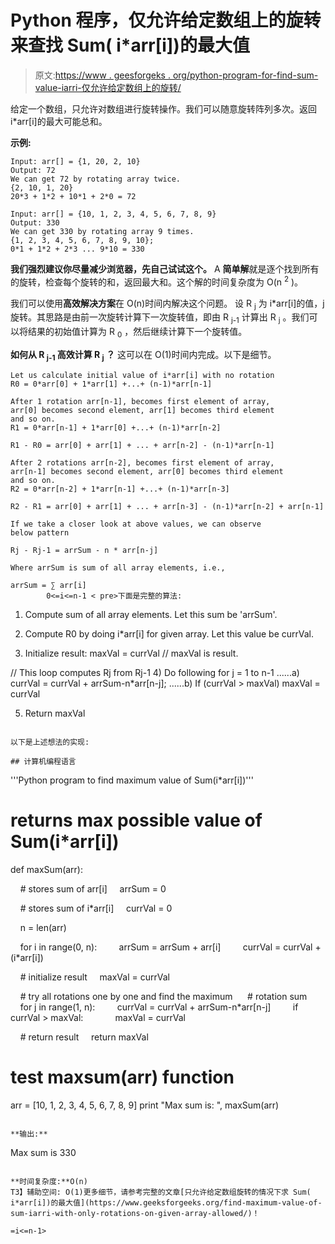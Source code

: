 # Python 程序，仅允许给定数组上的旋转来查找 Sum( i*arr[i])的最大值

> 原文:[https://www . geesforgeks . org/python-program-for-find-sum-value-iarri-仅允许给定数组上的旋转/](https://www.geeksforgeeks.org/python-program-for-find-maximum-value-of-sum-iarri-with-only-rotations-on-given-array-allowed/)

给定一个数组，只允许对数组进行旋转操作。我们可以随意旋转阵列多次。返回 i*arr[i]的最大可能总和。

**示例:**

```
Input: arr[] = {1, 20, 2, 10}
Output: 72
We can get 72 by rotating array twice.
{2, 10, 1, 20}
20*3 + 1*2 + 10*1 + 2*0 = 72

Input: arr[] = {10, 1, 2, 3, 4, 5, 6, 7, 8, 9}
Output: 330
We can get 330 by rotating array 9 times.
{1, 2, 3, 4, 5, 6, 7, 8, 9, 10};
0*1 + 1*2 + 2*3 ... 9*10 = 330
```

**我们强烈建议你尽量减少浏览器，先自己试试这个。**
A **简单解**就是逐个找到所有的旋转，检查每个旋转的和，返回最大和。这个解的时间复杂度为 O(n <sup>2</sup> )。

我们可以使用**高效解决方案**在 O(n)时间内解决这个问题。
设 R <sub>j</sub> 为 i*arr[i]的值，j 旋转。其思路是由前一次旋转计算下一次旋转值，即由 R <sub>j-1</sub> 计算出 R <sub>j</sub> 。我们可以将结果的初始值计算为 R <sub>0</sub> ，然后继续计算下一个旋转值。

**如何从 R <sub>j-1</sub> 高效计算 R <sub>j</sub> ？**
这可以在 O(1)时间内完成。以下是细节。

```
Let us calculate initial value of i*arr[i] with no rotation
R0 = 0*arr[0] + 1*arr[1] +...+ (n-1)*arr[n-1]

After 1 rotation arr[n-1], becomes first element of array, 
arr[0] becomes second element, arr[1] becomes third element
and so on.
R1 = 0*arr[n-1] + 1*arr[0] +...+ (n-1)*arr[n-2]

R1 - R0 = arr[0] + arr[1] + ... + arr[n-2] - (n-1)*arr[n-1]

After 2 rotations arr[n-2], becomes first element of array, 
arr[n-1] becomes second element, arr[0] becomes third element
and so on.
R2 = 0*arr[n-2] + 1*arr[n-1] +...+ (n-1)*arr[n-3]

R2 - R1 = arr[0] + arr[1] + ... + arr[n-3] - (n-1)*arr[n-2] + arr[n-1]

If we take a closer look at above values, we can observe 
below pattern

Rj - Rj-1 = arrSum - n * arr[n-j]

Where arrSum is sum of all array elements, i.e., 

arrSum = ∑ arr[i]
        0<=i<=n-1 < pre>下面是完整的算法:

```
1) Compute sum of all array elements. Let this sum be 'arrSum'.

2) Compute R0 by doing i*arr[i] for given array. 
   Let this value be currVal.

3) Initialize result: maxVal = currVal // maxVal is result.

// This loop computes Rj from  Rj-1 
4) Do following for j = 1 to n-1
......a) currVal = currVal + arrSum-n*arr[n-j];
......b) If (currVal > maxVal)
            maxVal = currVal   

5) Return maxVal
```

以下是上述想法的实现:

## 计算机编程语言

```
'''Python program to find maximum value of Sum(i*arr[i])'''

# returns max possible value of Sum(i*arr[i])
def maxSum(arr):

    # stores sum of arr[i]
    arrSum = 0    

    # stores sum of i*arr[i]
    currVal = 0

    n = len(arr)

    for i in range(0, n):
        arrSum = arrSum + arr[i]
        currVal = currVal + (i*arr[i])

    # initialize result
    maxVal = currVal

    # try all rotations one by one and find the maximum 
    # rotation sum
    for j in range(1, n):
        currVal = currVal + arrSum-n*arr[n-j]
        if currVal > maxVal:
            maxVal = currVal

    # return result
    return maxVal

# test maxsum(arr) function
arr = [10, 1, 2, 3, 4, 5, 6, 7, 8, 9]
print "Max sum is: ", maxSum(arr)
```

**输出:**

```
Max sum is 330
```

**时间复杂度:**O(n)
T3】辅助空间: O(1)更多细节，请参考完整的文章[只允许给定数组旋转的情况下求 Sum( i*arr[i])的最大值](https://www.geeksforgeeks.org/find-maximum-value-of-sum-iarri-with-only-rotations-on-given-array-allowed/)！

=i<=n-1>
```